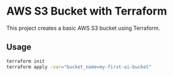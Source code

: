 # AWS S3 Bucket with Terraform

This project creates a basic AWS S3 bucket using Terraform.

## Usage

```bash
terraform init
terraform apply -var="bucket_name=my-first-ai-bucket"


